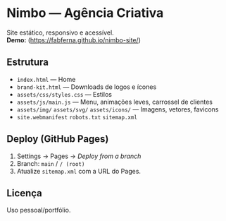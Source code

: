 # Nimbo — Agência Criativa

Site estático, responsivo e acessível.  
**Demo:** (https://fabferna.github.io/nimbo-site/)

## Estrutura
- `index.html` — Home
- `brand-kit.html` — Downloads de logos e ícones
- `assets/css/styles.css` — Estilos
- `assets/js/main.js` — Menu, animações leves, carrossel de clientes
- `assets/img/` `assets/svg/` `assets/icons/` — Imagens, vetores, favicons
- `site.webmanifest` `robots.txt` `sitemap.xml`

## Deploy (GitHub Pages)
1. Settings → Pages → *Deploy from a branch*
2. Branch: `main` / `/ (root)`
3. Atualize `sitemap.xml` com a URL do Pages.

## Licença
Uso pessoal/portfólio.
